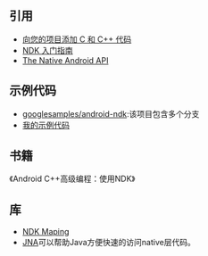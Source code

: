 ## 引用

- [向您的项目添加 C 和 C++ 代码](https://developer.android.com/studio/projects/add-native-code.html)
- [NDK 入门指南](https://developer.android.com/ndk/guides/index.html)
- [The Native Android API](http://mobilepearls.com/labs/native-android-api/)

## 示例代码

- [googlesamples/android-ndk](https://github.com/googlesamples/android-ndk):该项目包含多个分支
- [我的示例代码](https://github.com/Ztiany/Programming-Notes-Code/blob/master/Android/NDK/README.md)

## 书籍

《Android C++高级编程：使用NDK》

## 库

- [NDK Maping](http://cdn2.jianshu.io/p/bdce346aef85)
- [JNA](https://github.com/java-native-access/jna)可以帮助Java方便快速的访问native层代码。
